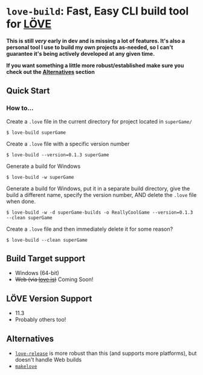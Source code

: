 # `love-build`: Fast, Easy CLI build tool for [LÖVE](https://love2d.org)

**This is still *very* early in dev and is missing a lot of features. It's also a personal tool I use to build my own projects as-needed, so I can't guarantee it's being actively developed at any given time.**

**If you want something a little more robust/established make sure you check out the [Alternatives](#alternatives) section**

## Quick Start
### How to...
Create a `.love` file in the current directory for project located in `superGame/`
```
$ love-build superGame
```
Create a `.love` file with a specific version number
```
$ love-build --version=0.1.3 superGame 
```
Generate a build for Windows
```
$ love-build -w superGame
```
Generate a build for Windows, put it in a separate build directory, give the build a different name, specify the version number, AND delete the `.love` file when done.
```
$ love-build -w -d superGame-builds -o ReallyCoolGame --version=0.1.3 --clean superGame
```
Create a `.love` file and then immediately delete it for some reason?
```
$ love-build --clean superGame
```

## Build Target support
- Windows (64-bit)
- ~~Web (via [love.js](https://github.com/Davidobot/love.js))~~ Coming Soon!

## LÖVE Version Support
- 11.3
- Probably others too!


## Alternatives
- [`love-release`](https://github.com/MisterDA/love-release) is more robust than this (and supports more platforms), but doesn't handle Web builds
- [`makelove`](https://github.com/pfirsich/makelove)

